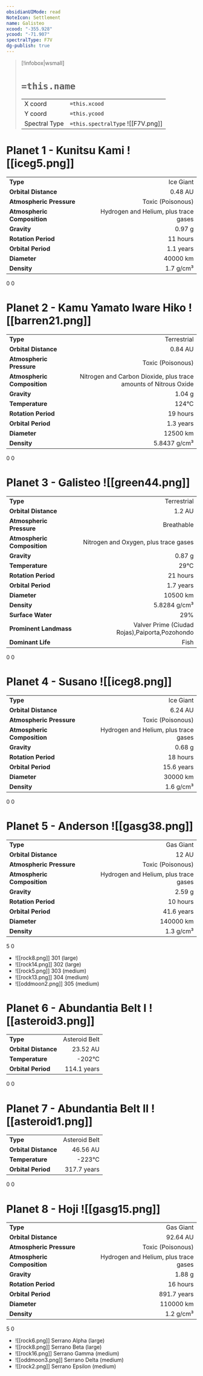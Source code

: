 ```yaml
---
obsidianUIMode: read
NoteIcon: Settlement
name: Galisteo
xcood: "-355.928"
ycood: "-71.907"
spectralType: F7V
dg-publish: true
---
```

> [!infobox|wsmall]
> # `=this.name`
> | | |
> | - | - |
> | X coord | `=this.xcood` |
> | Y coord| `=this.ycood` |
> | Spectral Type | `=this.spectralType` ![[F7V.png]] |

# Planet 1 - Kunitsu Kami ![[iceg5.png]]
|                             |                           |
| --------------------------- | -------------------------:|
| **Type**                    |             Ice Giant |
| **Orbital Distance**        |   0.48 AU |
| **Atmospheric Pressure**    |       Toxic (Poisonous) |
| **Atmospheric Composition** |      Hydrogen and Helium, plus trace gases |
| **Gravity**                 |        0.97 g |
| **Rotation Period**         |  11 hours |
| **Orbital Period** | 1.1 years |
| **Diameter**                |      40000 km | 
| **Density**                 |    1.7 g/cm³ |



0
0



# Planet 2 - Kamu Yamato Iware Hiko ![[barren21.png]]
|                             |                           |
| --------------------------- | -------------------------:|
| **Type**                    |             Terrestrial |
| **Orbital Distance**        |   0.84 AU |
| **Atmospheric Pressure**    |       Toxic (Poisonous) |
| **Atmospheric Composition** |      Nitrogen and Carbon Dioxide, plus trace amounts of Nitrous Oxide |
| **Gravity**                 |        1.04 g |
| **Temperature**             |    124°C |
| **Rotation Period**         |  19 hours |
| **Orbital Period** | 1.3 years |
| **Diameter**                |      12500 km | 
| **Density**                 |    5.8437 g/cm³ |



0
0



# Planet 3 - Galisteo ![[green44.png]]
|                             |                           |
| --------------------------- | -------------------------:|
| **Type**                    |             Terrestrial |
| **Orbital Distance**        |   1.2 AU |
| **Atmospheric Pressure**    |       Breathable |
| **Atmospheric Composition** |      Nitrogen and Oxygen, plus trace gases |
| **Gravity**                 |        0.87 g |
| **Temperature**             |    29°C |
| **Rotation Period**         |  21 hours |
| **Orbital Period** | 1.7 years |
| **Diameter**                |      10500 km | 
| **Density**                 |    5.8284 g/cm³ |
| **Surface Water**           |           29% | 
| **Prominent Landmass**      |         Valver Prime (Ciudad Rojas),Paiporta,Pozohondo | 
| **Dominant Life**           |         Fish |



0
0



# Planet 4 - Susano ![[iceg8.png]]
|                             |                           |
| --------------------------- | -------------------------:|
| **Type**                    |             Ice Giant |
| **Orbital Distance**        |   6.24 AU |
| **Atmospheric Pressure**    |       Toxic (Poisonous) |
| **Atmospheric Composition** |      Hydrogen and Helium, plus trace gases |
| **Gravity**                 |        0.68 g |
| **Rotation Period**         |  18 hours |
| **Orbital Period** | 15.6 years |
| **Diameter**                |      30000 km | 
| **Density**                 |    1.6 g/cm³ |



0
0



# Planet 5 - Anderson ![[gasg38.png]]
|                             |                           |
| --------------------------- | -------------------------:|
| **Type**                    |             Gas Giant |
| **Orbital Distance**        |   12 AU |
| **Atmospheric Pressure**    |       Toxic (Poisonous) |
| **Atmospheric Composition** |      Hydrogen and Helium, plus trace gases |
| **Gravity**                 |        2.59 g |
| **Rotation Period**         |  10 hours |
| **Orbital Period** | 41.6 years |
| **Diameter**                |      140000 km | 
| **Density**                 |    1.3 g/cm³ |



5
0

- ![[rock8.png]] 301 (large)
- ![[rock14.png]] 302 (large)
- ![[rock5.png]] 303 (medium)
- ![[rock13.png]] 304 (medium)
- ![[oddmoon2.png]] 305 (medium)


# Planet 6 - Abundantia Belt I ![[asteroid3.png]]
|                             |                           |
| --------------------------- | -------------------------:|
| **Type**                    |             Asteroid Belt |
| **Orbital Distance**        |   23.52 AU |
| **Temperature**             |    -202°C |
| **Orbital Period** | 114.1 years |



0
0



# Planet 7 - Abundantia Belt II ![[asteroid1.png]]
|                             |                           |
| --------------------------- | -------------------------:|
| **Type**                    |             Asteroid Belt |
| **Orbital Distance**        |   46.56 AU |
| **Temperature**             |    -223°C |
| **Orbital Period** | 317.7 years |



0
0



# Planet 8 - Hoji ![[gasg15.png]]
|                             |                           |
| --------------------------- | -------------------------:|
| **Type**                    |             Gas Giant |
| **Orbital Distance**        |   92.64 AU |
| **Atmospheric Pressure**    |       Toxic (Poisonous) |
| **Atmospheric Composition** |      Hydrogen and Helium, plus trace gases |
| **Gravity**                 |        1.88 g |
| **Rotation Period**         |  16 hours |
| **Orbital Period** | 891.7 years |
| **Diameter**                |      110000 km | 
| **Density**                 |    1.2 g/cm³ |



5
0

- ![[rock6.png]] Serrano Alpha (large)
- ![[rock8.png]] Serrano Beta (large)
- ![[rock16.png]] Serrano Gamma (medium)
- ![[oddmoon3.png]] Serrano Delta (medium)
- ![[rock2.png]] Serrano Epsilon (medium)


